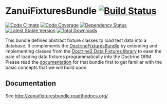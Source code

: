 # ZanuiFixturesBundle [![Build Status](https://scrutinizer-ci.com/g/zanui/ZanuiFixturesBundle/badges/build.png?b=master)](https://scrutinizer-ci.com/g/zanui/ZanuiFixturesBundle/build-status/master)

[![Code Climate](https://codeclimate.com/github/zanui/ZanuiFixturesBundle/badges/gpa.svg)](https://codeclimate.com/github/zanui/ZanuiFixturesBundle)
[![Code Coverage](https://scrutinizer-ci.com/g/zanui/ZanuiFixturesBundle/badges/coverage.png)](https://scrutinizer-ci.com/g/zanui/ZanuiFixturesBundle/)
[![Dependency Status](https://gemnasium.com/zanui/ZanuiFixturesBundle.svg)](https://gemnasium.com/zanui/ZanuiFixturesBundle)
[![Latest Stable Version](https://poser.pugx.org/zanui/zanui-fixtures-bundle/v/stable.svg)](https://packagist.org/packages/zanui/zanui-fixtures-bundle)
[![Total Downloads](https://poser.pugx.org/zanui/zanui-fixtures-bundle/downloads.svg)](https://packagist.org/packages/zanui/zanui-fixtures-bundle)

This bundle defines abstract fixture classes to load test data into a database. It complements the
[DoctrineFixturesBundle](https://github.com/doctrine/DoctrineFixturesBundle) by extending and implementing
classes from the [Doctrine2 Data Fixtures library](https://github.com/doctrine/data-fixtures) to ease the pain
of loading data fixtures programmatically into the Doctrine ORM.
Please read the [documentation](http://symfony.com/doc/current/bundles/DoctrineFixturesBundle/index.htm) for
that bundle first to get familiar with the basic concepts that we will build upon.

## Documentation

See http://zanuifixturesbundle.readthedocs.org/

